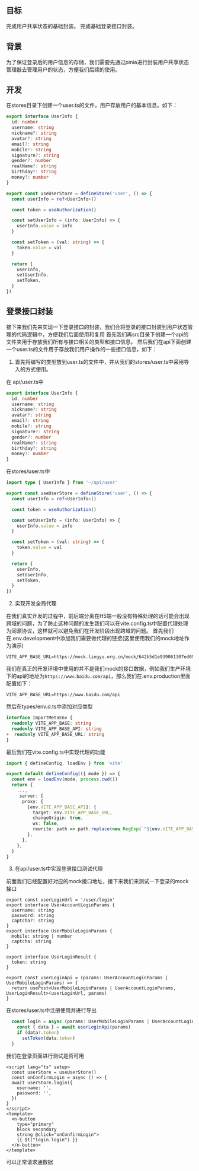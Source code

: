 ## 目标
完成用户共享状态的基础封装。
完成基础登录接口封装。
## 背景
为了保证登录后的用户信息的存储，我们需要先通过pinia进行封装用户共享状态管理器去管理用户的状态，方便我们后续的使用。
## 开发
在stores目录下创建一个user.ts的文件，用户存放用户的基本信息。如下：
```typescript
export interface UserInfo {
  id: number
  username: string
  nickname?: string
  avatar?: string
  email?: string
  mobile?: string
  signature?: string
  gender?: number
  realName?: string
  birthday?: string
  money?: number
}

export const useUserStore = defineStore('user', () => {
  const userInfo = ref<UserInfo>()

  const token = useAuthorization()

  const setUserInfo = (info: UserInfo) => {
    userInfo.value = info
  }

  const setToken = (val: string) => {
    token.value = val
  }

  return {
    userInfo,
    setUserInfo,
    setToken,
  }
})

```

## 登录接口封装
接下来我们先来实现一下登录接口的封装，我们会将登录的接口封装到用户状态管理的代码逻辑中，方便我们后面使用和复用
首先我们再src目录下创建一个api的文件夹用于存放我们所有与接口相关的类型和接口信息。
然后我们在api下面创建一个user.ts的文件用于存放我们用户操作的一些接口信息，如下：

1. 首先将编写的类型放到user.ts的文件中，并从我们的stores/user.ts中采用导入的方式使用。

在 api/user.ts中
```typescript
export interface UserInfo {
  id: number
  username: string
  nickname?: string
  avatar?: string
  email?: string
  mobile?: string
  signature?: string
  gender?: number
  realName?: string
  birthday?: string
  money?: number
}

```
在stores/user.ts中
```typescript
import type { UserInfo } from '~/api/user'

export const useUserStore = defineStore('user', () => {
  const userInfo = ref<UserInfo>()

  const token = useAuthorization()

  const setUserInfo = (info: UserInfo) => {
    userInfo.value = info
  }

  const setToken = (val: string) => {
    token.value = val
  }

  return {
    userInfo,
    setUserInfo,
    setToken,
  }
})

```

2. 实现开发全局代理

在我们真实开发的过程中，前后端分离在H5端一般没有特殊处理的话可能会出现跨域的问题，为了防止这种问题的发生我们可以在vite.config.ts中配置代理处理为同源协议，这样就可以避免我们在开发阶段出现跨域的问题。
首先我们在.env.development中添加我们需要做代理的链接(这里使用我们的mock地址作为演示)
```shell
VITE_APP_BASE_URL=https://mock.lingyu.org.cn/mock/642b5d1e939061307ed09d1b/example
```
我们在真正的开发环境中使用的并不是我们mock的接口数据，例如我们生产环境下的api的地址为`https://www.baidu.com/api`，那么我们在.env.production里面配置如下：
```shell
VITE_APP_BASE_URL=https://www.baidu.com/api
```
然后在types/env.d.ts中添加对应类型
```typescript
interface ImportMetaEnv {
  readonly VITE_APP_BASE: string
  readonly VITE_APP_BASE_API: string
+  readonly VITE_APP_BASE_URL: string
}

```
最后我们在vite.config.ts中实现代理的功能
```typescript
import { defineConfig, loadEnv } from 'vite'

export default defineConfig(({ mode }) => {
  const env = loadEnv(mode, process.cwd())
  return {
    ...,
     server: {
      proxy: {
        [env.VITE_APP_BASE_API]: {
          target: env.VITE_APP_BASE_URL,
          changeOrigin: true,
          ws: false,
          rewrite: path => path.replace(new RegExp(`^${env.VITE_APP_BASE_API}`), ''),
        },
      },
    },
  }
}
```

3. 在api/user.ts中实现登录接口测试代理

前面我们已经配置好对应的mock接口地址，接下来我们来测试一下登录的mock接口
```shell
export const userLoginUrl = '/user/login'
export interface UserAccountLoginParams {
  username: string
  password: string
  captcha?: string
}
export interface UserMobileLoginParams {
  mobile: string | number
  captcha: string
}

export interface UserLoginResult {
  token: string
}

export const userLoginApi = (params: UserAccountLoginParams | UserMobileLoginParams) => {
  return usePost<UserMobileLoginParams | UserAccountLoginParams, UserLoginResult>(userLoginUrl, params)
}

```
在stores/user.ts中注册使用并进行导出
```typescript
  const login = async (params: UserMobileLoginParams | UserAccountLoginParams) => {
    const { data } = await userLoginApi(params)
    if (data?.token)
      setToken(data.token)
  }
```
我们在登录页面进行测试是否可用
```vue
<script lang="ts" setup>
  const userStore = useUserStore()
  const onConfirmLogin = async () => {
  await userStore.login({
    username: '',
    password: '',
  })
}
</script>
<template>
  <n-button 
    type="primary" 
    block secondary 
    strong @click="onConfirmLogin">
    {{ $t("login.login") }}
  </n-button>
</template>
```
可以正常请求通数据
